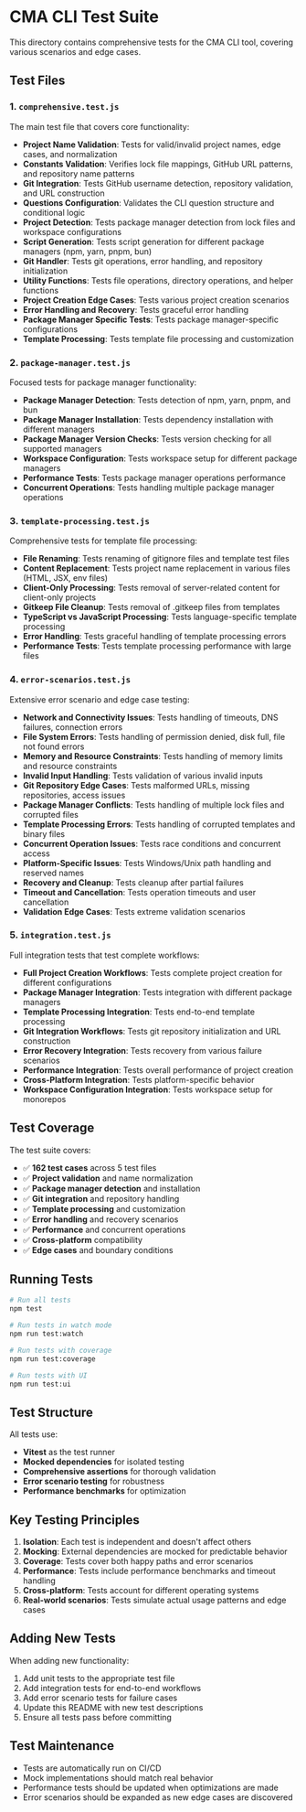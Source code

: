 # CMA CLI Test Suite

This directory contains comprehensive tests for the CMA CLI tool, covering various scenarios and edge cases.

## Test Files

### 1. `comprehensive.test.js`
The main test file that covers core functionality:
- **Project Name Validation**: Tests for valid/invalid project names, edge cases, and normalization
- **Constants Validation**: Verifies lock file mappings, GitHub URL patterns, and repository name patterns
- **Git Integration**: Tests GitHub username detection, repository validation, and URL construction
- **Questions Configuration**: Validates the CLI question structure and conditional logic
- **Project Detection**: Tests package manager detection from lock files and workspace configurations
- **Script Generation**: Tests script generation for different package managers (npm, yarn, pnpm, bun)
- **Git Handler**: Tests git operations, error handling, and repository initialization
- **Utility Functions**: Tests file operations, directory operations, and helper functions
- **Project Creation Edge Cases**: Tests various project creation scenarios
- **Error Handling and Recovery**: Tests graceful error handling
- **Package Manager Specific Tests**: Tests package manager-specific configurations
- **Template Processing**: Tests template file processing and customization

### 2. `package-manager.test.js`
Focused tests for package manager functionality:
- **Package Manager Detection**: Tests detection of npm, yarn, pnpm, and bun
- **Package Manager Installation**: Tests dependency installation with different managers
- **Package Manager Version Checks**: Tests version checking for all supported managers
- **Workspace Configuration**: Tests workspace setup for different package managers
- **Performance Tests**: Tests package manager operations performance
- **Concurrent Operations**: Tests handling multiple package manager operations

### 3. `template-processing.test.js`
Comprehensive tests for template file processing:
- **File Renaming**: Tests renaming of gitignore files and template test files
- **Content Replacement**: Tests project name replacement in various files (HTML, JSX, env files)
- **Client-Only Processing**: Tests removal of server-related content for client-only projects
- **Gitkeep File Cleanup**: Tests removal of .gitkeep files from templates
- **TypeScript vs JavaScript Processing**: Tests language-specific template processing
- **Error Handling**: Tests graceful handling of template processing errors
- **Performance Tests**: Tests template processing performance with large files

### 4. `error-scenarios.test.js`
Extensive error scenario and edge case testing:
- **Network and Connectivity Issues**: Tests handling of timeouts, DNS failures, connection errors
- **File System Errors**: Tests handling of permission denied, disk full, file not found errors
- **Memory and Resource Constraints**: Tests handling of memory limits and resource constraints
- **Invalid Input Handling**: Tests validation of various invalid inputs
- **Git Repository Edge Cases**: Tests malformed URLs, missing repositories, access issues
- **Package Manager Conflicts**: Tests handling of multiple lock files and corrupted files
- **Template Processing Errors**: Tests handling of corrupted templates and binary files
- **Concurrent Operation Issues**: Tests race conditions and concurrent access
- **Platform-Specific Issues**: Tests Windows/Unix path handling and reserved names
- **Recovery and Cleanup**: Tests cleanup after partial failures
- **Timeout and Cancellation**: Tests operation timeouts and user cancellation
- **Validation Edge Cases**: Tests extreme validation scenarios

### 5. `integration.test.js`
Full integration tests that test complete workflows:
- **Full Project Creation Workflows**: Tests complete project creation for different configurations
- **Package Manager Integration**: Tests integration with different package managers
- **Template Processing Integration**: Tests end-to-end template processing
- **Git Integration Workflows**: Tests git repository initialization and URL construction
- **Error Recovery Integration**: Tests recovery from various failure scenarios
- **Performance Integration**: Tests overall performance of project creation
- **Cross-Platform Integration**: Tests platform-specific behavior
- **Workspace Configuration Integration**: Tests workspace setup for monorepos

## Test Coverage

The test suite covers:
- ✅ **162 test cases** across 5 test files
- ✅ **Project validation** and name normalization
- ✅ **Package manager detection** and installation
- ✅ **Git integration** and repository handling
- ✅ **Template processing** and customization
- ✅ **Error handling** and recovery scenarios
- ✅ **Performance** and concurrent operations
- ✅ **Cross-platform** compatibility
- ✅ **Edge cases** and boundary conditions

## Running Tests

```bash
# Run all tests
npm test

# Run tests in watch mode
npm run test:watch

# Run tests with coverage
npm run test:coverage

# Run tests with UI
npm run test:ui
```

## Test Structure

All tests use:
- **Vitest** as the test runner
- **Mocked dependencies** for isolated testing
- **Comprehensive assertions** for thorough validation
- **Error scenario testing** for robustness
- **Performance benchmarks** for optimization

## Key Testing Principles

1. **Isolation**: Each test is independent and doesn't affect others
2. **Mocking**: External dependencies are mocked for predictable behavior
3. **Coverage**: Tests cover both happy paths and error scenarios
4. **Performance**: Tests include performance benchmarks and timeout handling
5. **Cross-platform**: Tests account for different operating systems
6. **Real-world scenarios**: Tests simulate actual usage patterns and edge cases

## Adding New Tests

When adding new functionality:
1. Add unit tests to the appropriate test file
2. Add integration tests for end-to-end workflows
3. Add error scenario tests for failure cases
4. Update this README with new test descriptions
5. Ensure all tests pass before committing

## Test Maintenance

- Tests are automatically run on CI/CD
- Mock implementations should match real behavior
- Performance tests should be updated when optimizations are made
- Error scenarios should be expanded as new edge cases are discovered